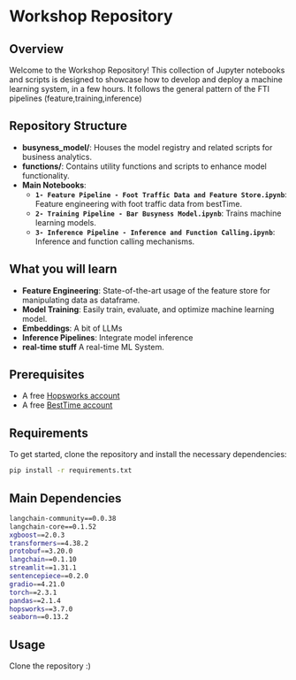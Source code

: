 # Workshop Repository

## Overview
Welcome to the Workshop Repository! This collection of Jupyter notebooks and scripts is designed to showcase how to develop and deploy a machine learning system, in a few hours. It follows the general pattern of the FTI pipelines (feature,training,inference)

## Repository Structure
- **busyness_model/**: Houses the model registry and related scripts for business analytics.
- **functions/**: Contains utility functions and scripts to enhance model functionality.
- **Main Notebooks**:
  - **`1- Feature Pipeline - Foot Traffic Data and Feature Store.ipynb`**: Feature engineering with foot traffic data from bestTime.
  - **`2- Training Pipeline - Bar Busyness Model.ipynb`**: Trains machine learning models.
  - **`3- Inference Pipeline - Inference and Function Calling.ipynb`**: Inference and function calling mechanisms.

## What you will learn
- **Feature Engineering**: State-of-the-art usage of the feature store for manipulating data as dataframe.
- **Model Training**: Easily train, evaluate, and optimize machine learning model.
- **Embeddings**: A bit of LLMs
- **Inference Pipelines**: Integrate model inference
- **real-time stuff** A real-time ML System.

## Prerequisites
- A free [Hopsworks account](https://app.hopsworks.ai)
- A free [BestTime account](https://besttime.app/)

## Requirements
To get started, clone the repository and install the necessary dependencies:
```bash
pip install -r requirements.txt
```

## Main Dependencies
```bash
langchain-community==0.0.38
langchain-core==0.1.52
xgboost==2.0.3
transformers==4.38.2
protobuf==3.20.0
langchain==0.1.10
streamlit==1.31.1
sentencepiece==0.2.0
gradio==4.21.0
torch==2.3.1
pandas==2.1.4
hopsworks==3.7.0
seaborn==0.13.2
```

## Usage
Clone the repository :) 
